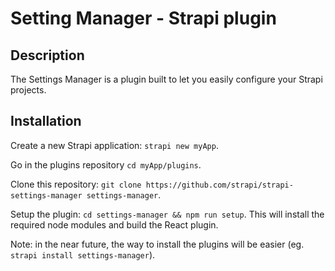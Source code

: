 # Setting Manager - Strapi plugin

## Description

The Settings Manager is a plugin built to let you easily configure your Strapi projects.

## Installation

Create a new Strapi application: `strapi new myApp`.

Go in the plugins repository `cd myApp/plugins`.

Clone this repository: `git clone https://github.com/strapi/strapi-settings-manager settings-manager`.

Setup the plugin: `cd settings-manager && npm run setup`. This will install the required node modules and build the React plugin.

Note: in the near future, the way to install the plugins will be easier (eg. `strapi install settings-manager`).
